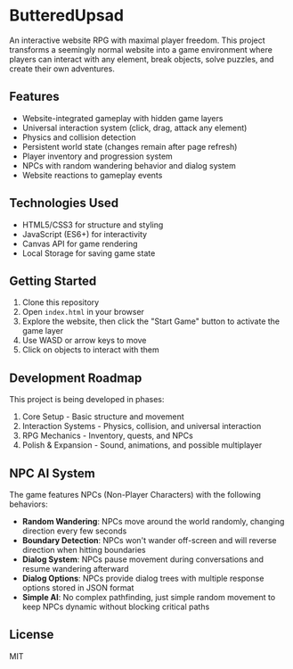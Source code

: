 # ButteredUpsad

An interactive website RPG with maximal player freedom. This project transforms a seemingly normal website into a game environment where players can interact with any element, break objects, solve puzzles, and create their own adventures.

## Features

- Website-integrated gameplay with hidden game layers
- Universal interaction system (click, drag, attack any element)
- Physics and collision detection
- Persistent world state (changes remain after page refresh)
- Player inventory and progression system
- NPCs with random wandering behavior and dialog system
- Website reactions to gameplay events

## Technologies Used

- HTML5/CSS3 for structure and styling
- JavaScript (ES6+) for interactivity
- Canvas API for game rendering
- Local Storage for saving game state

## Getting Started

1. Clone this repository
2. Open `index.html` in your browser
3. Explore the website, then click the "Start Game" button to activate the game layer
4. Use WASD or arrow keys to move
5. Click on objects to interact with them

## Development Roadmap

This project is being developed in phases:
1. Core Setup - Basic structure and movement
2. Interaction Systems - Physics, collision, and universal interaction
3. RPG Mechanics - Inventory, quests, and NPCs
4. Polish & Expansion - Sound, animations, and possible multiplayer

## NPC AI System

The game features NPCs (Non-Player Characters) with the following behaviors:

- **Random Wandering**: NPCs move around the world randomly, changing direction every few seconds
- **Boundary Detection**: NPCs won't wander off-screen and will reverse direction when hitting boundaries
- **Dialog System**: NPCs pause movement during conversations and resume wandering afterward
- **Dialog Options**: NPCs provide dialog trees with multiple response options stored in JSON format
- **Simple AI**: No complex pathfinding, just simple random movement to keep NPCs dynamic without blocking critical paths

## License

MIT
